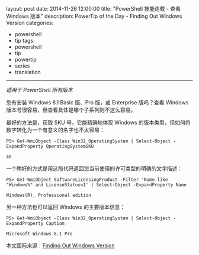 ﻿layout: post
date: 2014-11-26 12:00:00
title: "PowerShell 技能连载 - 查看 Windows 版本"
description: PowerTip of the Day - Finding Out Windows Version
categories:
- powershell
- tip
tags:
- powershell
- tip
- powertip
- series
- translation
---
_适用于 PowerShell 所有版本_

您有安装 Windows 8.1 Basic 版、Pro 版，或 Enterprise 版吗？查看 Windows 版本号很容易，但查看具体是哪个子系列则不这么容易。

最好的方法是，获取 SKU 号，它能精确地体现 Windows 的版本类型，但如何将数字转化为一个有意义的名字也不太容易：

```
PS> Get-WmiObject -Class Win32_OperatingSystem | Select-Object -ExpandProperty OperatingSystemSKU

48
```

一个稍好的方式是用这段代码返回您当前使用的许可类型的明确的文字描述：

```
PS> Get-WmiObject SoftwareLicensingProduct -Filter 'Name like "Windows%" and LicenseStatus=1' | Select-Object -ExpandProperty Name 

Windows(R), Professional edition
```

另一种方法也可以返回 Windows 的主要版本信息：

```
PS> Get-WmiObject -Class Win32_OperatingSystem | Select-Object -ExpandProperty Caption

Microsoft Windows 8.1 Pro
```

<!--more-->
本文国际来源：[Finding Out Windows Version](http://powershell.com/cs/blogs/tips/archive/2014/11/26/finding-out-windows-version.aspx)
